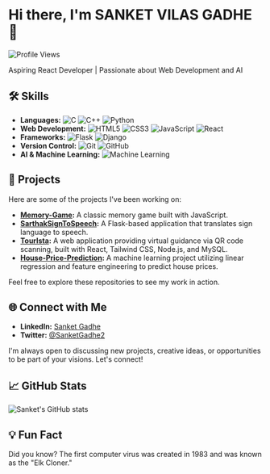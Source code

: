 # Hi there, I'm SANKET VILAS GADHE 👋

![Profile Views](https://komarev.com/ghpvc/?username=SanketGadhe&color=blue)

Aspiring React Developer | Passionate about Web Development and AI

## 🛠️ Skills

- **Languages:**
  ![C](https://img.shields.io/badge/C-%2300599C.svg?style=flat-square&logo=c&logoColor=white)
  ![C++](https://img.shields.io/badge/C++-%2300599C.svg?style=flat-square&logo=c%2B%2B&logoColor=white)
  ![Python](https://img.shields.io/badge/Python-%233776AB.svg?style=flat-square&logo=python&logoColor=white)
- **Web Development:**
  ![HTML5](https://img.shields.io/badge/HTML5-%23E34F26.svg?style=flat-square&logo=html5&logoColor=white)
  ![CSS3](https://img.shields.io/badge/CSS3-%231572B6.svg?style=flat-square&logo=css3&logoColor=white)
  ![JavaScript](https://img.shields.io/badge/JavaScript-%23F7DF1E.svg?style=flat-square&logo=javascript&logoColor=black)
  ![React](https://img.shields.io/badge/React-%2361DAFB.svg?style=flat-square&logo=react&logoColor=black)
- **Frameworks:**
  ![Flask](https://img.shields.io/badge/Flask-%23000.svg?style=flat-square&logo=flask&logoColor=white)
  ![Django](https://img.shields.io/badge/Django-%23092E20.svg?style=flat-square&logo=django&logoColor=white)
- **Version Control:**
  ![Git](https://img.shields.io/badge/Git-%23F05033.svg?style=flat-square&logo=git&logoColor=white)
  ![GitHub](https://img.shields.io/badge/GitHub-%23181717.svg?style=flat-square&logo=github&logoColor=white)
- **AI & Machine Learning:**
  ![Machine Learning](https://img.shields.io/badge/Machine%20Learning-%2300C853.svg?style=flat-square&logo=machine-learning&logoColor=white)

## 📘 Projects

Here are some of the projects I've been working on:

- **[Memory-Game](https://github.com/SanketGadhe/Memory-Game):** A classic memory game built with JavaScript.
- **[SarthakSignToSpeech](https://github.com/SanketGadhe/SarthakSignToSpeech):** A Flask-based application that translates sign language to speech.
- **[TourIsta](https://github.com/SanketGadhe/TourIsta):** A web application providing virtual guidance via QR code scanning, built with React, Tailwind CSS, Node.js, and MySQL.
- **[House-Price-Prediction](https://github.com/SanketGadhe/House-Price-prediction):** A machine learning project utilizing linear regression and feature engineering to predict house prices.

Feel free to explore these repositories to see my work in action.

## 🌐 Connect with Me

- **LinkedIn:** [Sanket Gadhe](https://www.linkedin.com/in/sanket-gadhe-81a408229/)
- **Twitter:** [@SanketGadhe2](https://twitter.com/SanketGadhe2)

I'm always open to discussing new projects, creative ideas, or opportunities to be part of your visions. Let's connect!

## 📈 GitHub Stats

![Sanket's GitHub stats](https://github-readme-stats.vercel.app/api?username=SanketGadhe&show_icons=true&theme=radical)

## 💡 Fun Fact

Did you know? The first computer virus was created in 1983 and was known as the "Elk Cloner."
